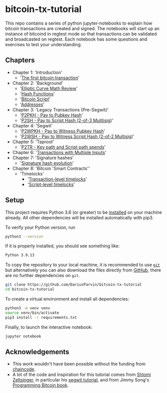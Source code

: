 # bitcoin-tx-tutorial

This repo contains a series of python jupyter-notebooks to explain how bitcoin transactions are created and signed. The notebooks will start up an instance of bitcoind in regtest mode so that transactions can be validated and broadcasted on regtest. Each notebook has some questions and exercises to test your understanding.

## Chapters

+ Chapter 1: 'Introduction'
  - '[The first bitcoin transaction](first_btc_tx.ipynb)'
+ Chapter 2: 'Background'
  - '[Elliptic Curve Math Review](https://github.com/DariusParvin/bitcoin-tx-tutorial/blob/main/elliptic_curve_math_review.ipynb)'
  - '[Hash Functions](https://github.com/DariusParvin/bitcoin-tx-tutorial/blob/main/hash-functions.ipynb)'
  - '[Bitcoin Script](https://github.com/DariusParvin/bitcoin-tx-tutorial/blob/main/Bitcoin%20Script.ipynb)'
  - '[Addresses](https://github.com/DariusParvin/bitcoin-tx-tutorial/blob/main/Addresses.ipynb)'
+ Chapter 3: 'Legacy Transactions (Pre-Segwit)'
  - '[P2PKH - Pay to Pubkey Hash](https://github.com/DariusParvin/bitcoin-tx-tutorial/blob/main/p2pkh.ipynb)'
  - '[P2SH - Pay to Script Hash (2-of-3 Mulitisig)](https://github.com/DariusParvin/bitcoin-tx-tutorial/blob/main/p2sh%20(multisig).ipynb)'
+ Chapter 4: 'Segwit'
  - '[P2WPKH - Pay to Witness Pubkey Hash](https://github.com/DariusParvin/bitcoin-tx-tutorial/blob/main/p2wpkh.ipynb)'
  - '[P2WSH - Pay to Witness Script Hash (2-of-2 Multisig)](https://github.com/DariusParvin/bitcoin-tx-tutorial/blob/main/p2wsh%20(2-of-2%20multisig).ipynb)'
+ Chapter 5: 'Taproot'
  - '[P2TR - Key path and Script path spends](https://github.com/DariusParvin/bitcoin-tx-tutorial/blob/main/p2tr-key-and-script-path.ipynb)'
+ Chapter 6: '[Transactions with Multiple Inputs](multiple_inputs_outputs.ipynb)'
+ Chapter 7: 'Signature hashes'
  - '[Signature hash evolution](https://github.com/DariusParvin/bitcoin-tx-tutorial/blob/main/sighash_evolution.ipynb)'
+ Chapter 8: 'Bitcoin 'Smart Contracts''
  - 'Timelocks'
    - '[Transaction-level timelocks](https://github.com/DariusParvin/bitcoin-tx-tutorial/blob/main/transaction_level_timelocks.ipynb)'
    - '[Script-level timelocks](https://github.com/DariusParvin/bitcoin-tx-tutorial/blob/main/script_level_timelocks.ipynb)'


## Setup
This project requires Python 3.6 (or greater) to be [installed](https://www.python.org/downloads/) on your machine already. All other dependencies will be installed automatically with pip3.

To verify your Python version, run
```sh
python3 --version
```
If it is properly installed, you should see something like:
```sh
Python 3.9.13
```

To copy the repository to your local machine, it is recommended to use [`git`](https://git-scm.com/downloads) but alternatively you can also download the files directly from [GitHub](https://github.com/DariusParvin/bitcoin-tx-tutorial), there are no further dependencies on `git`.

```sh
git clone https://github.com/DariusParvin/bitcoin-tx-tutorial
cd bitcoin-tx-tutorial
```

To create a virtual environment and install all dependencies:
```sh
python3 -m venv venv
source venv/bin/activate
pip3 install -r requirements.txt
```

Finally, to launch the interactive notebook:
```sh
jupyter notebook
```

## Acknowledgements
- This work wouldn't have been possible without the funding from [chaincode](https://chaincode.com).
- A lot of the code and inspiration for this tutorial comes from [Shlomi Zeltsinger](https://github.com/zeltsi), in particular his [segwit tutorial](https://github.com/zeltsi/segwit_tutorial/tree/master/transactions), and from Jimmy Song's [Programming Bitcoin book](https://github.com/jimmysong/programmingbitcoin).
